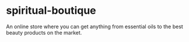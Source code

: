 # spiritual-boutique
An online store where you can get anything from essential oils to the best beauty products on the market. 
